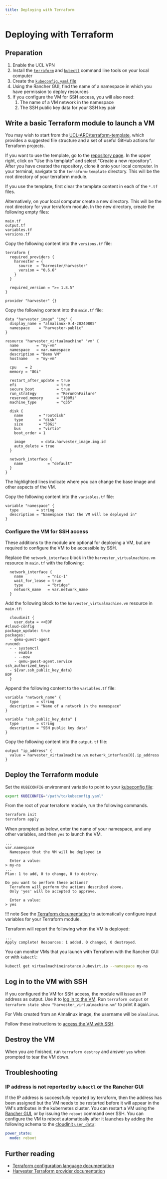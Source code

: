 ```yaml
---
title: Deploying with Terraform
---
```


# Deploying with Terraform

## Preparation

1. Enable the UCL VPN
2. Install the [`terraform`](https://developer.hashicorp.com/terraform/install?product_intent=terraform)
and [`kubectl`](https://kubernetes.io/releases/download/#kubectl) command line tools
on your local computer
3. Create the [`kubeconfig.yaml` file](../../stubs/kubeconfig.md)
4. Using the Rancher GUI, find the name of a namespace in which you have permission
to deploy resources
5. If you configure the VM for SSH access, you will also need:
    1. The name of a VM network in the namespace
    2. The SSH public key data for your SSH key pair

## Write a basic Terraform module to launch a VM

You may wish to start from the [UCL-ARC/terraform-template](https://github.com/UCL-ARC/terraform-template),
which provides a suggested file structure and a set of useful GitHub actions for
Terraform projects.

If you want to use the template, go to the [repository page](https://github.com/UCL-ARC/terraform-template).
In the upper right, click on "Use this template" and select "Create a new repository".
After you have created the repository, clone it onto your local computer. In your
terminal, navigate to the `terraform-template` directory. This will be the root
directory of your terraform module.

If you use the template, first clear the template content in each of the `*.tf` files.

Alternatively, on your local computer create a new directory. This will be the
root directory for your terraform module. In the new directory, create the following
empty files:

``` text
main.tf
output.tf
variables.tf
versions.tf
```

Copy the following content into the `versions.tf` file:

``` hcl
terraform {
  required_providers {
    harvester = {
      source  = "harvester/harvester"
      version = "0.6.6"
    }
  }

  required_version = ">= 1.8.5"
}

provider "harvester" {}
```

Copy the following content into the `main.tf` file:

``` hcl hl_lines="2 3 7 9 10 12 13 25"
data "harvester_image" "img" {
  display_name = "almalinux-9.4-20240805"
  namespace    = "harvester-public"
}

resource "harvester_virtualmachine" "vm" {
  name        = "my-vm"
  namespace   = var.namespace
  description = "Demo VM"
  hostname    = "my-vm"

  cpu    = 2
  memory = "8Gi"

  restart_after_update = true
  efi                  = true
  secure_boot          = true
  run_strategy         = "RerunOnFailure"
  reserved_memory      = "100Mi"
  machine_type         = "q35"

  disk {
    name       = "rootdisk"
    type       = "disk"
    size       = "50Gi"
    bus        = "virtio"
    boot_order = 1

    image       = data.harvester_image.img.id
    auto_delete = true
  }

  network_interface {
    name           = "default"
  }
}
```

The highlighted lines indicate where you can change the base image and other aspects
of the VM.

Copy the following content into the `variables.tf` file:

``` hcl
variable "namespace" {
  type        = string
  description = "Namespace that the VM will be deployed in"
}
```

### Configure the VM for SSH access

These additions to the module are optional for deploying a VM, but are required to
configure the VM to be accessible by SSH.

Replace the `network_interface` block in the `harvester_virtualmachine.vm` resource
in `main.tf` with the following:

``` hcl
  network_interface {
    name           = "nic-1"
    wait_for_lease = true
    type           = "bridge"
    network_name   = var.network_name
  }
```

Add the following block to the `harvester_virtualmachine.vm` resource in `main.tf`:

``` hcl
  cloudinit {
    user_data = <<EOF
#cloud-config
package_update: true
packages:
  - qemu-guest-agent
runcmd:
  - - systemctl
    - enable
    - --now
    - qemu-guest-agent.service
ssh_authorized_keys:
  - ${var.ssh_public_key_data}
EOF
  }
```

Append the following content to the `variables.tf` file:

``` hcl
variable "network_name" {
  type        = string
  description = "Name of a network in the namespace"
}

variable "ssh_public_key_data" {
  type        = string
  description = "SSH public key data"
}
```

Copy the following content into the `output.tf` file:

``` hcl
output "ip_address" {
  value = harvester_virtualmachine.vm.network_interface[0].ip_address
}
```

## Deploy the Terraform module

Set the `KUBECONFIG` environment variable to point to your [kubeconfig file](../../stubs/kubeconfig.md):

``` sh
export KUBECONFIG="/path/to/kubeconfig.yaml"
```

From the root of your terraform module, run the following commands.

``` sh
terraform init
terraform apply
```

When prompted as below, enter the name of your namespace, and any other variables,
and then `yes` to launch the VM.

``` text
...
var.namespace
  Namespace that the VM will be deployed in

  Enter a value:
> my-ns
...
Plan: 1 to add, 0 to change, 0 to destroy.

Do you want to perform these actions?
  Terraform will perform the actions described above.
  Only 'yes' will be accepted to approve.

  Enter a value:
> yes
```

!!! note
    See the [Terraform documentation](https://developer.hashicorp.com/terraform/language/values/variables#assigning-values-to-root-module-variables)
    to automatically configure input variables for your Terraform module.

Terraform will report the following when the VM is deployed:

``` text
...
Apply complete! Resources: 1 added, 0 changed, 0 destroyed.
```

You can monitor VMs that you launch with Terraform with the Rancher GUI or with `kubectl`:

``` sh
kubectl get virtualmachineinstance.kubevirt.io --namespace my-ns
```

## Log in to the VM with SSH

If you configured the VM for SSH access, the module will issue an IP address as output.
Use it to [log in to the VM](../../end_user_guide/ssh.md). Run `terraform output`
or `terraform state show "harvester_virtualmachine.vm"` to print it again.

For VMs created from an Almalinux image, the username will be `almalinux`.

Follow these instructions to [access the VM with SSH](../../end_user_guide/ssh.md).

## Destroy the VM

When you are finished, run `terraform destroy` and answer `yes` when prompted
to tear the VM down.

## Troubleshooting

### IP address is not reported by `kubectl` or the Rancher GUI

If the IP address is successfully reported by terraform, then the address has been
assigned but the VM needs to be restarted before it will appear in the VM's attributes
in the kubernetes cluster. You can restart a VM using the [Rancher GUI](./deploying_rancher.md/#change-a-vms-state),
or by issuing the `reboot` command over SSH. You can configure the VM to reboot automatically
after it launches by adding the following schema to the [cloudinit `user_data`](https://cloudinit.readthedocs.io/en/latest/reference/modules.html#power-state-change):

``` yaml
power_state:
  mode: reboot
```

## Further reading

- [Terraform configuration language documentation](https://developer.hashicorp.com/terraform/language)
- [Harvester Terraform provider documentation](https://registry.terraform.io/providers/harvester/harvester/latest/docs)
